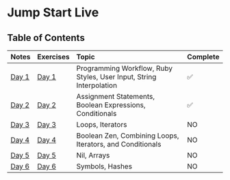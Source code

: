 # Jump Start Live

## Table of Contents
| Notes         | Exercises |  Topic           | Complete
|:--------------------| :-------------| :---------------------| :--------------------
| [Day 1](notes/day-01.md) | [Day 1](exercises/day-01.rb)| Programming Workflow, Ruby Styles, User Input, String Interpolation | :white_check_mark:
| [Day 2](notes/day-02.md)	| [Day 2](exercises/day-02.rb) | Assignment Statements, Boolean Expressions, Conditionals | :white_check_mark:
| [Day 3](notes/day-03.md) | [Day 3](exercises/day-03.rb) | Loops, Iterators | NO
| [Day 4](notes/day-04.md)	| [Day 4](exercises/day-04.rb) | Boolean Zen, Combining Loops, Iterators, and Conditionals | NO
| [Day 5](notes/day-05.md)	| [Day 5](exercises/day-05.rb) | Nil, Arrays | NO
| [Day 6](notes/day-06.md)	| [Day 6](exercises/day-06.rb) | Symbols, Hashes | NO
